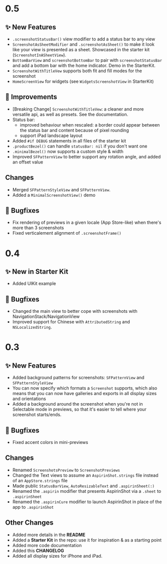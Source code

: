 # 0.5

## ✨ New Features

* `.screenshotStatusBar()` view modifier to add a status bar to any view
* `ScreenshotAsSheetModifier` and `.screenshotAsSheet()` to make it look like your view is presented as a sheet. Showcased in the starter kit (`ScreenshotInASheetView`).
* `BottomBarView` and `screenshotBottomBar` to pair with `screenshotStatusBar` and add a bottom bar with the home indicator. Demo in the StarterKit.
* `ScreenshotWithTitleVew` supports both fit and fill modes for the screenshot
* `HomeScreenView` for widgets (see `WidgetsScreenshotView` in StarterKit)

## 🧐 Improvements

* [Breaking Change] `ScreenshotWithTitleVew`: a cleaner and more versatile api, as well as presets. See the documentation.
* Status bar:
    * improved behaviour when rescaled: a border could appear between the status bar and content because of pixel rounding
    * support iPad landscape layout
* Added `#if DEBUG` statements in all files of the starter kit
* `.productBezel()` can handle `statusBar: nil` if you don't want one
* `.minimalBezel()` now supports a custom style & width
* Improved `SFPatternView` to better support any rotation angle, and added an offset value

## Changes

* Merged `SFPatternStyleView` and `SFPatternView`.
* Added a `MinimalScreenshotView()` demo

## 🐛 Bugfixes

* Fix rendering of previews in a given locale (App Store-like) when there's more than 3 screenshots
* Fixed verticalement alignment of `.screenshotFrame()`

# 0.4

## ✨ New in Starter Kit

* Added UIKit example

## 🐛 Bugfixes

* Changed the main view to better cope with screenshots with NavigationStack/NavigationView
* Improved support for Chinese with `AttributedString` and `NSLocalizedString`.

# 0.3

## ✨ New Features

* Added background patterns for screenshots: `SFPatternView` and `SFPatternStyleView`
* You can now specify which formats a `Screenshot` supports, which also means that you can now have galleries and exports in all display sizes and orientations
* Added a background around the screenshot when you're not in Selectable mode in previews, so that it's easier to tell where your screenshot starts/ends.

## 🐛 Bugfixes

* Fixed accent colors in mini-previews

## Changes

* Renamed `ScreenshotsPreview` to `ScreenshotPreviews`
* Changed the Text views to assume an `AspirinShot.strings` file instead of an `AppStore.strings` file
* Made public `StatusBarView`, `AutoResizableText` and `.aspirinSheet(:)`
* Renamed the `.aspirin` modifier that presents AspirinShot via a `.sheet` to `.aspirinSheet`
* Renamed the `.aspirinCure` modifier to launch AspirinShot in place of the app to `.aspirinShot`

## Other Changes

* Added more details in the **README**
* Added a **Starter Kit** in the repo: use it for inspiration & as a starting point
* Added more code documentation
* Added this **CHANGELOG**
* Added all display sizes for iPhone and iPad.
